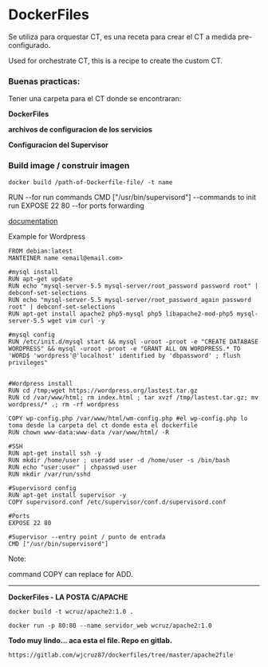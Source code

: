 # DockerFiles

Se utiliza para orquestar CT, es una receta para crear el CT a medida pre-configurado.

Used for orchestrate CT, this is a recipe to create the custom CT.

### Buenas practicas:

Tener una carpeta para el CT donde se encontraran:

**DockerFiles**

**archivos de configuracion de los servicios**

**Configuracion del Supervisor**

### Build image / construir imagen

```docker build /path-of-Dockerfile-file/ -t name```

RUN   --for run commands
CMD ["/usr/bin/supervisord"]   --commands to init run
EXPOSE 22 80    --for ports forwarding 

[documentation](https://docs.docker.com/engine/reference/builder/)

Example for Wordpress

```
FROM debian:latest
MANTEINER name <email@email.com>

#mysql install
RUN apt-get update
RUN echo "mysql-server-5.5 mysql-server/root_password password root" | debconf-set-selections
RUN echo "mysql-server-5.5 mysql-server/root_password_again password root" | debconf-set-selections
RUN apt-get install apache2 php5-mysql php5 libapache2-mod-php5 mysql-server-5.5 wget vim curl -y

#mysql config
RUN /etc/init.d/mysql start && mysql -uroot -proot -e "CREATE DATABASE WORDPRESS" && mysql -uroot -proot -e "GRANT ALL ON WORDPRESS.* TO 'WORD$ 'wordpress'@'localhost' identified by 'dbpassword' ; flush privileges"


#Wordpress install
RUN cd /tmp;wget https://wordpress.org/lastest.tar.gz
RUN cd /var/www/html; rm index.html ; tar xvzf /tmp/lastest.tar.gz; mv wordpress/* .; rm -rf wordpress

COPY wp-config.php /var/www/html/wm-config.php #el wp-config.php lo toma desde la carpeta del ct donde esta el dockerfile
RUN chown www-data:www-data /var/www/html/ -R

#SSH
RUN apt-get install ssh -y
RUN mkdir /home/user ; useradd user -d /home/user -s /bin/bash
RUN echo "user:user" | chpasswd user
RUN mkdir /var/run/sshd

#Supervisord config
RUN apt-get install supervisor -y
COPY supervisord.conf /etc/supervisor/conf.d/supervisord.conf

#Ports
EXPOSE 22 80

#Supervisor --entry point / punto de entrada
CMD ["/usr/bin/supervisord"]
```
Note: 

command COPY can replace for ADD.

--------------------------------------------------------------------------------------------------

**DockerFiles - LA POSTA C/APACHE**


```
docker build -t wcruz/apache2:1.0 .

docker run -p 80:80 --name servidor_web wcruz/apache2:1.0

```

**Todo muy lindo... aca esta el file. Repo en gitlab.**

```
https://gitlab.com/wjcruz87/dockerfiles/tree/master/apache2file
```
